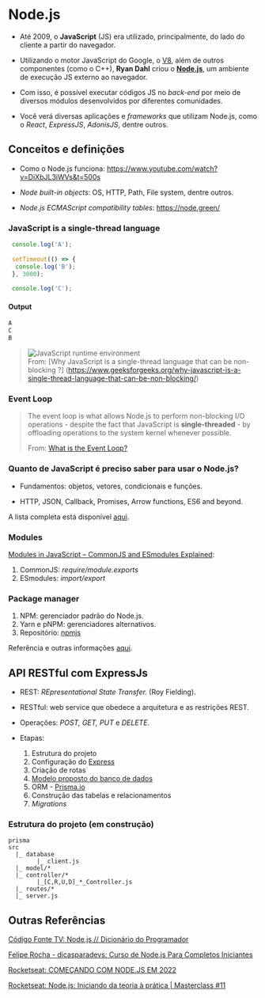 # Node.js

- Até 2009, o **JavaScript** (JS) era utilizado, principalmente, do lado do cliente a partir do navegador.

- Utilizando o motor JavaScript do Google, o [V8](https://v8.dev/), além de outros componentes (como o C++), **Ryan Dahl** criou o **[Node.js](https://nodejs.org)**, um ambiente de execução JS externo ao navegador.

- Com isso, é possível executar códigos JS no *back-end* por meio de diversos módulos desenvolvidos por diferentes comunidades.

- Você verá diversas aplicações e *frameworks* que utilizam Node.js, como o *React*, *ExpressJS*, *AdonisJS*, dentre outros.

## Conceitos e definições

- Como o Node.js funciona: <https://www.youtube.com/watch?v=DiXbJL3iWVs&t=500s>

- *Node built-in objects*: OS, HTTP, Path, File system, dentre outros.

- *Node.js ECMAScript compatibility tables*: <https://node.green/>

### JavaScript is a single-thread language

```javascript
 console.log('A');
 
 setTimeout(() => {
  console.log('B');
 }, 3000);
  
 console.log('C');
```

#### Output

```javascript
A 
C 
B
```



 > ![JavaScript runtime environment](https://media.geeksforgeeks.org/wp-content/cdn-uploads/20210122115136/Untitled-Diagram3.jpg)  
 > From: [Why JavaScript is a single-thread language that can be non-blocking ?] (https://www.geeksforgeeks.org/why-javascript-is-a-single-thread-language-that-can-be-non-blocking/)

### Event Loop

> The event loop is what allows Node.js to perform non-blocking I/O operations - despite the fact that JavaScript is **single-threaded** - by offloading operations to the system kernel whenever possible.
>
> From: [What is the Event Loop?](https://nodejs.org/en/docs/guides/event-loop-timers-and-nexttick/#what-is-the-event-loop)

### Quanto de JavaScript é preciso saber para usar o Node.js?

- Fundamentos: objetos, vetores, condicionais e funções.

- HTTP, JSON, Callback, Promises, Arrow functions, ES6 and beyond.

A lista completa está disponível [aqui](https://nodejs.dev/learn/how-much-javascript-do-you-need-to-know-to-use-nodejs).

### Modules

[Modules in JavaScript – CommonJS and ESmodules Explained](https://www.freecodecamp.org/news/modules-in-javascript/):

1. CommonJS: *require/module.exports*
1. ESmodules: *import/export*

### Package manager

 1. NPM: gerenciador padrão do Node.js.
 1. Yarn e pNPM: gerenciadores alternativos.
 1. Repositório: [npmjs](https://www.npmjs.com/)

Referência e outras informações [aqui](https://nodejs.dev/en/learn/an-introduction-to-the-npm-package-manager).

## API RESTful com ExpressJs

- REST: *REpresentational State Transfer.* (Roy Fielding).

- RESTful: web service que obedece a arquitetura e as restrições REST.

- Operações: *POST, GET, PUT* e *DELETE*.

- Etapas:

    1. Estrutura do projeto
    1. Configuração do [Express](https://expressjs.com/)
    1. Criação de rotas
    1. [Modelo proposto do banco de dados](https://dbdiagram.io/d/630d077e0911f91ba5ecf743)
    1. ORM - [Prisma.io](https://www.prisma.io)
    1. Construção das tabelas e relacionamentos
    1. *Migrations*

### Estrutura do projeto (em construção)

```text
prisma
src
  |_ database
        |_ client.js  
  |_ model/*
  |_ controller/*
        |_[C,R,U,D]_*_Controller.js
  |_ routes/*
  |_ server.js
```

## Outras Referências

[Código Fonte TV: Node.js // Dicionário do Programador](https://youtu.be/vYekSMBCCiM)

[Felipe Rocha - dicasparadevs: Curso de Node.js Para Completos Iniciantes](https://youtu.be/IOfDoyP1Aq0)

[Rocketseat: COMEÇANDO COM NODE.JS EM 2022](<https://youtu.be/fm4_EuCsQwg>)

[Rocketseat: Node.js: Iniciando da teoria à prática | Masterclass #11](https://youtu.be/DiXbJL3iWVs)
